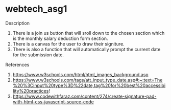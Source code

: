 # webtech_asg1
Description
1. There is a join us button that will sroll down to the chosen section which is the monthly salary deduction form section.
2. There is a canvas for the user to draw their signiture.
3. There is also a function that will automatically prompt the current date for the submission date.

References
1. https://www.w3schools.com/html/html_images_background.asp
2. https://www.w3schools.com/tags/att_input_type_date.asp#:~:text=The%20%3Cinput%20type%3D%22date,tag%20for%20best%20accessibility%20practices!
3. https://www.codewithfaraz.com/content/274/create-signature-pad-with-html-css-javascript-source-code
            

